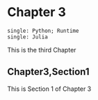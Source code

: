 # Chapter 3

```{index} >
single: Python; Runtime
single: Julia
```

This is the third Chapter

## Chapter3,Section1

This is Section 1 of Chapter 3

